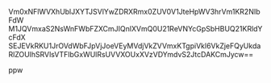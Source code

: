 Vm0xNFlWVXhUblJXYTJSVlYwZDRXRmx0ZUV0V1JteHpWV3hrVm1KR2NIbFdW
M1JQVmxaS2NsWnFWbFZXCmJIQnlXVmQ0U21ReVNYcGpSbHBUQ21KRldYcFdX
SEJEVkRKU1JrOVdWbFJpVjJoeVEyMVdjVkZVVmxKTgpiVkl6VkZjeFQyUkda
RlZOUlhSRVlsVTFlbGxWUlRsUVVXOUxXVzVDYmdvS2JtcDAKCmJycw==

ppw